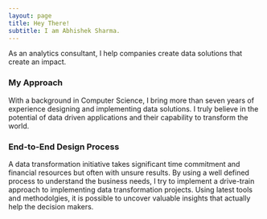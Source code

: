 ```yaml
---
layout: page
title: Hey There!
subtitle: I am Abhishek Sharma.
---
```


As an analytics consultant, I help companies create data solutions that create an impact.

### My Approach

With a background in Computer Science, I bring more than seven years of experience designing and implementing data solutions. I truly believe in the potential of data driven applications and their capability to transform the world.

### End-to-End Design Process
A data transformation initiative takes significant time commitment and financial resources but often with unsure results. By using a well defined process to understand the business needs, I try to implement a drive-train approach to implementing data transformation projects. Using latest tools and methodolgies, it is possible to uncover valuable insights that actually help the decision makers.